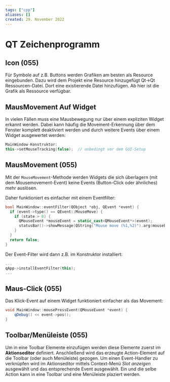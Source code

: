 ```yaml
---
tags: ["cpp"]
aliases: []
created: 29. November 2022
---
```


# QT Zeichenprogramm

## Icon (055)

Für Symbole auf z.B. Buttons werden Grafiken am besten als Resource eingebunden. Dazu wird dem Projekt eine Resource hinzugefügt Qt->Qt Ressourcen-Datei. Dort eine existierende Datei hinzufügen. Ab hier ist die Grafik als Ressource verfügbar.

## MausMovement Auf Widget

In vielen Fällen muss eine Mausbewegung nur über einem expliziten Widget erkannt werden. Dabei kann häufig die Movement-Erkennung über dem Fenster komplett deaktiviert werden und durch weitere Events über einem Widget ausgewertet werden:

```c++
MainWindow-Konstruktor:
this->setMouseTracking(false);  // unbedingt vor dem GUI-Setup
```

##


## MausMovement (055)

Mit der `MouseMovement`-Methode werden Widgets die sich überlagern (mit dem Mousemovement-Event) keine Events (Button-Click oder ähnliches) mehr auslösen.

Daher funktioniert es einfacher mit einem Eventfilter:

```c++
bool MainWindow::eventFilter(QObject *obj, QEvent *event) {
  if (event->type() == QEvent::MouseMove) {
    if (state > 0) {
      QMouseEvent *mouseEvent = static_cast<QMouseEvent*>(event);
      statusBar()->showMessage(QString("Mouse move (%1,%2)").arg(mouseEvent->pos().x()).arg(mouseEvent->pos().y()));
    }
  }
  return false;
}
```

Der Event-Filter wird dann z.B. im Konstruktor installiert:

```c++
...
qApp->installEventFilter(this);
...
```

## Maus-Click (055)

Das Klick-Event auf einem Widget funktioniert einfacher als das Movement:

```c++
void MainWindow::mousePressEvent(QMouseEvent *event) {
	qDebug() << event->pos();
}
```

## Toolbar/Menüleiste (055)

Um in eine Toolbar Elemente einzufügen werden diese Elemente zuerst im **Aktionseditor** definiert. Anschließend wird das erzeugte Action-Element auf die Toolbar (oder auch Menüleiste) gezogen. Um einen Event-Handler zu verknüpfen wird im Aktionseditor mittels Context-Menü *Slot anzeigen* ausgewählt und das entsprechende Event ausgewählt. Ein und die selbe Action kann in eine Toolbar und eine Menüleiste plaziert werden.